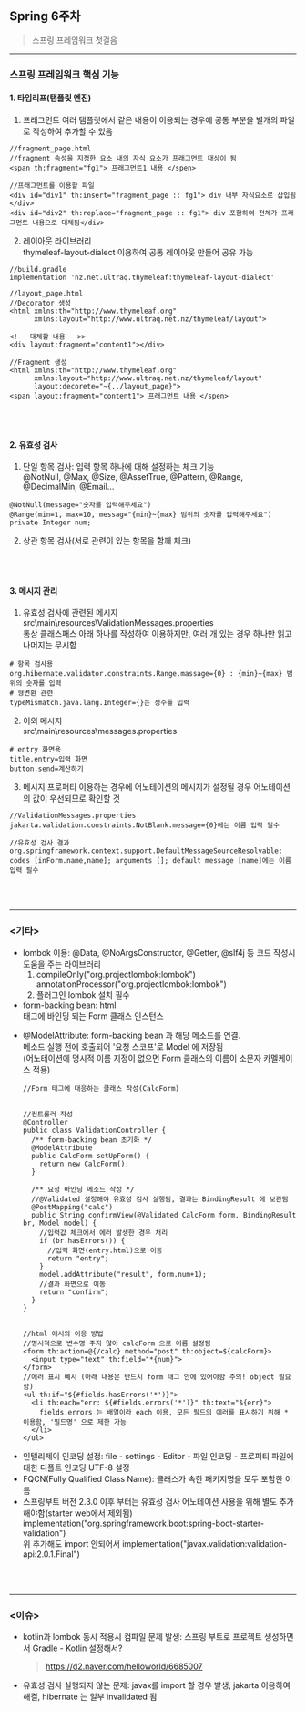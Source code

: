 ## Spring 6주차
> 스프링 프레임워크 첫걸음
---

### 스프링 프레임워크 핵심 기능
#### 1. 타임리프(탬플릿 엔진)
 1) 프래그먼트
   여러 탬플릿에서 같은 내용이 이용되는 경우에 공통 부분을 별개의 파일로 작성하여 추가할 수 있음
   ```
   //fragment_page.html
   //fragment 속성을 지정한 요소 내의 자식 요소가 프래그먼트 대상이 됨
   <span th:fragment="fg1"> 프래그먼트1 내용 </spen>
   
   //프래그먼트를 이용할 파일
   <div id="div1" th:insert="fragment_page :: fg1"> div 내부 자식요소로 삽입됨 </div>
   <div id="div2" th:replace="fragment_page :: fg1"> div 포함하여 전체가 프래그먼트 내용으로 대체됨</div>
   ```
 2) 레이아웃 라이브러리  
   thymeleaf-layout-dialect 이용하여 공통 레이아웃 만들어 공유 가능  
   ```
   //build.gradle
   implementation 'nz.net.ultraq.thymeleaf:thymeleaf-layout-dialect'
   
   //layout_page.html
   //Decorator 생성
   <html xmlns:th="http://www.thymeleaf.org"
         xmlns:layout="http://www.ultraq.net.nz/thymeleaf/layout">
   
   <!-- 대체할 내용 -->>
   <div layout:fragment="content1"></div>
   
   //Fragment 생성
   <html xmlns:th="http://www.thymeleaf.org"
         xmlns:layout="http://www.ultraq.net.nz/thymeleaf/layout"
         layout:decorete="~{../layout_page}">
   <span layout:fragment="content1"> 프래그먼트 내용 </spen>
   ```
   
<br>
<br>

#### 2. 유효성 검사
 1) 단일 항목 검사: 입력 항목 하나에 대해 설정하는 체크 기능  
   @NotNull, @Max, @Size, @AssetTrue, @Pattern, @Range, @DecimalMin, @Email...
   ```
   @NotNull(message="숫자를 입력해주세요")
   @Range(min=1, max=10, messag="{min}~{max} 범위의 숫자를 입력해주세요")
   private Integer num;
   ```
 2) 상관 항목 검사(서로 관련이 있는 항목을 함께 체크)

<br>
<br>

#### 3. 메시지 관리
 1) 유효성 검사에 관련된 메시지  
  src\main\resources\ValidationMessages.properties  
  통상 클래스패스 아래 하나를 작성하여 이용하지만, 여러 개 있는 경우 하나만 읽고 나머지는 무시함
  ```
  # 항목 검사용
  org.hibernate.validator.constraints.Range.massage={0} : {min}~{max} 범위의 숫자를 입력
  # 형변환 관련
  typeMismatch.java.lang.Integer={}는 정수를 입력
  ```
 2) 이외 메시지  
  src\main\resources\messages.properties  
  ```
  # entry 화면용
  title.entry=입력 화면
  button.send=계산하기
  ```
 3) 메시지 프로퍼티 이용하는 경우에 어노테이션의 메시지가 설정될 경우 어노테이션의 값이 우선되므로 확인할 것
   ```
   //ValidationMessages.properties
   jakarta.validation.constraints.NotBlank.message={0}에는 이름 입력 필수
   
   //유효성 검사 결과
   org.springframework.context.support.DefaultMessageSourceResolvable: codes [inForm.name,name]; arguments []; default message [name]에는 이름 입력 필수
   ```
   
<br>
<br>

---
### <기타>
- lombok 이용: @Data, @NoArgsConstructor, @Getter, @slf4j 등 코드 작성시 도움을 주는 라이브러리  
  1) compileOnly("org.projectlombok:lombok")  
	 annotationProcessor("org.projectlombok:lombok")  
  2) 플러그인 lombok 설치 필수
- form-backing bean: html <form> 태그에 바인딩 되는 Form 클래스 인스턴스
- @ModelAttribute:  form-backing bean 과 해당 메소드를 연결.  
  메소드 실행 전에 호출되어 '요청 스코프'로 Model 에 저장됨  
  (어노테이션에 명시적 이름 지정이 없으면 Form 클래스의 이름이 소문자 카멜케이스 적용)
  ```
  //Form 태그에 대응하는 클래스 작성(CalcForm)
  
  
  //컨트롤러 작성
  @Controller
  public class ValidationController {
    /** form-backing bean 초기화 */
	@ModelAttribute
	public CalcForm setUpForm() {
	  return new CalcForm();
	}
	
	/** 요청 바인딩 메소드 작성 */
	//@Validated 설정해야 유효성 검사 실행됨, 결과는 BindingResult 에 보관됨
	@PostMapping("calc")
	public String confirmView(@Validated CalcForm form, BindingResult br, Model model) {
	  //입력값 체크에서 에러 발생한 경우 처리
	  if (br.hasErrors()) { 
	    //입력 화면(entry.html)으로 이동
		return "entry";
	  }
	  model.addAttribute("result", form.num+1);
	  //결과 화면으로 이동
	  return "confirm";
	}
  }
  
  
  //html 에서의 이용 방법
  //명시적으로 변수명 주지 않아 calcForm 으로 이름 설정됨
  <form th:action=@{/calc} method="post" th:object=${calcForm}>
    <input type="text" th:field="*{num}">
  </form>
  //에러 표시 예시 (아래 내용은 반드시 form 태그 안에 있어야함 주의! object 필요함)
  <ul th:if="${#fields.hasErrors('*')}">
    <li th:each="err: ${#fields.errors('*')}" th:text="${err}">
	  fields.errors 는 배열이라 each 이용, 모든 필드의 에러를 표시하기 위해 * 이용함, '필드명' 으로 제한 가능
	</li>
  </ul>
  ```
- 인텔리제이 인코딩 설정: file - settings - Editor - 파일 인코딩 - 프로퍼티 파일에 대한 디폴트 인코딩 UTF-8 설정
- FQCN(Fully Qualified Class Name): 클래스가 속한 패키지명을 모두 포함한 이름
- 스프링부트 버전 2.3.0 이후 부터는 유효성 검사 어노테이션 사용을 위해 별도 추가 해야함(starter web에서 제외됨)  
 implementation("org.springframework.boot:spring-boot-starter-validation")  
 위 추가해도 import 안되어서 implementation("javax.validation:validation-api:2.0.1.Final")  
<br>
<br>

---
### <이슈>
- kotlin과 lombok 동시 적용시 컴파일 문제 발생: 스프링 부트로 프로젝트 생성하면서 Gradle - Kotlin 설정해서?  
  > https://d2.naver.com/helloworld/6685007
- 유효성 검사 실행되지 않는 문제: javax를 import 할 경우 발생, jakarta 이용하여 해결, hibernate 는 일부 invalidated 됨
